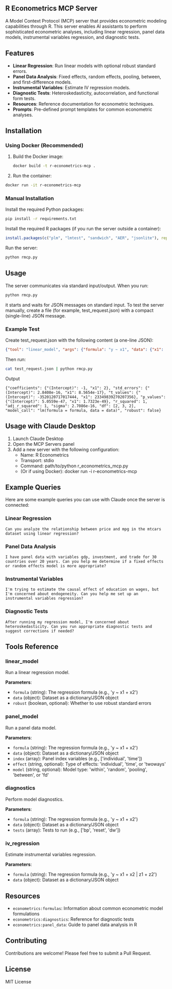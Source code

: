 ## R Econometrics MCP Server

A Model Context Protocol (MCP) server that provides econometric modeling capabilities through R. This server enables AI assistants to perform sophisticated econometric analyses, including linear regression, panel data models, instrumental variables regression, and diagnostic tests.

## Features

- **Linear Regression**: Run linear models with optional robust standard errors.
- **Panel Data Analysis**: Fixed effects, random effects, pooling, between, and first-difference models.
- **Instrumental Variables**: Estimate IV regression models.
- **Diagnostic Tests**: Heteroskedasticity, autocorrelation, and functional form tests.
- **Resources**: Reference documentation for econometric techniques.
- **Prompts**: Pre-defined prompt templates for common econometric analyses.

## Installation

### Using Docker (Recommended)

1. Build the Docker image:
   ```bash
   docker build -t r-econometrics-mcp .
   ```

2. Run the container:

```bash
docker run -it r-econometrics-mcp
```

### Manual Installation

Install the required Python packages:

```bash
pip install -r requirements.txt
```

Install the required R packages (if you run the server outside a container):

```R
install.packages(c("plm", "lmtest", "sandwich", "AER", "jsonlite"), repos="https://cloud.r-project.org/")
```

Run the server:

```bash
python rmcp.py
```

## Usage

The server communicates via standard input/output. When you run:

```bash
python rmcp.py
```

it starts and waits for JSON messages on standard input. To test the server manually, create a file (for example, test_request.json) with a compact (single-line) JSON message.

### Example Test
Create test_request.json with the following content (a one-line JSON):

```json
{"tool": "linear_model", "args": {"formula": "y ~ x1", "data": {"x1": [1,2,3,4,5], "y": [1,3,5,7,9]}, "robust": false}}
```

Then run:

```bash
cat test_request.json | python rmcp.py
```

Output

```
{"coefficients": {"(Intercept)": -1, "x1": 2}, "std_errors": {"(Intercept)": 2.8408e-16, "x1": 8.5654e-17}, "t_values": {"(Intercept)": -3520120717017444, "x1": 23349839270207356}, "p_values": {"(Intercept)": 5.0559e-47, "x1": 1.7323e-49}, "r_squared": 1, "adj_r_squared": 1, "sigma": 2.7086e-16, "df": [2, 3, 2], "model_call": "lm(formula = formula, data = data)", "robust": false}
```
## Usage with Claude Desktop

1. Launch Claude Desktop
2. Open the MCP Servers panel
3. Add a new server with the following configuration:
   - Name: R Econometrics
   - Transport: stdio
   - Command: path/to/python r_econometrics_mcp.py
   - (Or if using Docker): docker run -i r-econometrics-mcp

## Example Queries

Here are some example queries you can use with Claude once the server is connected:

### Linear Regression

```
Can you analyze the relationship between price and mpg in the mtcars dataset using linear regression?
```

### Panel Data Analysis

```
I have panel data with variables gdp, investment, and trade for 30 countries over 20 years. Can you help me determine if a fixed effects or random effects model is more appropriate?
```

### Instrumental Variables

```
I'm trying to estimate the causal effect of education on wages, but I'm concerned about endogeneity. Can you help me set up an instrumental variables regression?
```

### Diagnostic Tests

```
After running my regression model, I'm concerned about heteroskedasticity. Can you run appropriate diagnostic tests and suggest corrections if needed?
```

## Tools Reference

### linear_model

Run a linear regression model.

**Parameters**:
- `formula` (string): The regression formula (e.g., 'y ~ x1 + x2')
- `data` (object): Dataset as a dictionary/JSON object
- `robust` (boolean, optional): Whether to use robust standard errors

### panel_model

Run a panel data model.

**Parameters**:
- `formula` (string): The regression formula (e.g., 'y ~ x1 + x2')
- `data` (object): Dataset as a dictionary/JSON object
- `index` (array): Panel index variables (e.g., ['individual', 'time'])
- `effect` (string, optional): Type of effects: 'individual', 'time', or 'twoways'
- `model` (string, optional): Model type: 'within', 'random', 'pooling', 'between', or 'fd'

### diagnostics

Perform model diagnostics.

**Parameters**:
- `formula` (string): The regression formula (e.g., 'y ~ x1 + x2')
- `data` (object): Dataset as a dictionary/JSON object
- `tests` (array): Tests to run (e.g., ['bp', 'reset', 'dw'])

### iv_regression

Estimate instrumental variables regression.

**Parameters**:
- `formula` (string): The regression formula (e.g., 'y ~ x1 + x2 | z1 + z2')
- `data` (object): Dataset as a dictionary/JSON object

## Resources

- `econometrics:formulas`: Information about common econometric model formulations
- `econometrics:diagnostics`: Reference for diagnostic tests
- `econometrics:panel_data`: Guide to panel data analysis in R

## Contributing

Contributions are welcome! Please feel free to submit a Pull Request.

## License

MIT License

